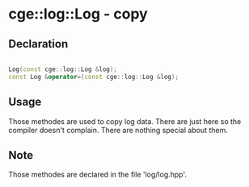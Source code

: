 # cge::log::Log - copy

## Declaration

```cpp

Log(const cge::log::Log &log);
const Log &operator=(const cge::log::Log &log);

```

## Usage

Those methodes are used to copy log data. There are just here so the compiler doesn't complain. There are nothing special about them.

## Note

Those methodes are declared in the file 'log/log.hpp'.